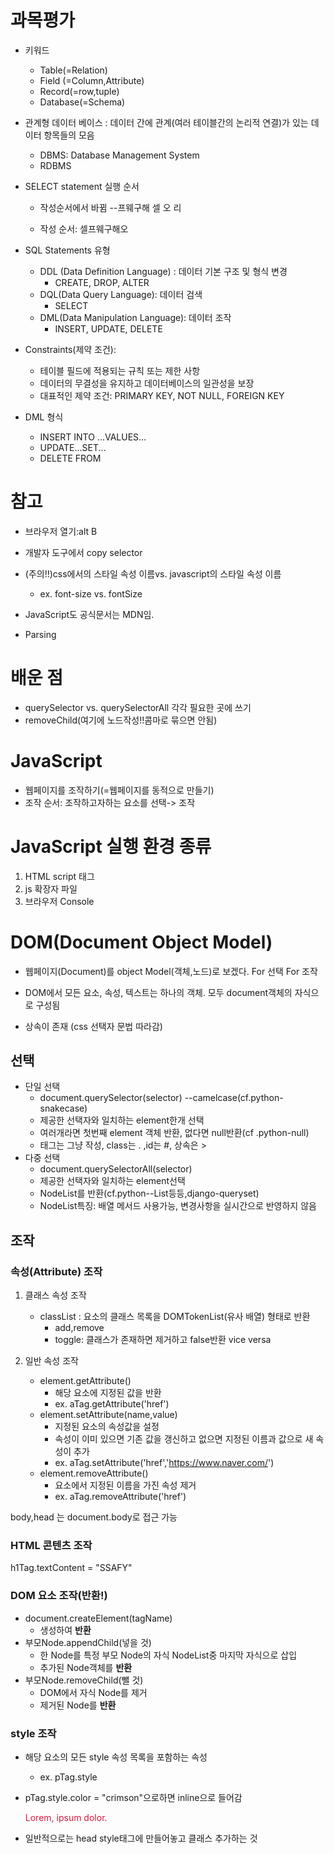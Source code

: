 # 과목평가

* 키워드

  * Table(=Relation)
  * Field (=Column,Attribute)
  * Record(=row,tuple)
  * Database(=Schema)

* 관계형 데이터 베이스 : 데이터 간에 관계(여러 테이블간의 논리적 연결)가 있는 데이터 항목들의 모음

  * DBMS: Database Management System 
  * RDBMS

* SELECT statement 실행 순서

  * 작성순서에서 바뀜 --프웨구해  셀 오 리

  * 작성 순서: 셀프웨구해오

* SQL Statements 유형
  * DDL (Data Definition Language) : 데이터 기본 구조 및 형식 변경
    * CREATE, DROP, ALTER
  * DQL(Data Query Language): 데이터 검색
    * SELECT
  * DML(Data Manipulation Language): 데이터 조작
    * INSERT, UPDATE, DELETE

* Constraints(제약 조건):
  * 테이블 필드에 적용되는 규칙 또는 제한 사항
  * 데이터의 무결성을 유지하고 데이터베이스의 일관성을 보장
  * 대표적인 제약 조건: PRIMARY KEY, NOT NULL, FOREIGN KEY
* DML 형식
  * INSERT INTO ...VALUES...
  * UPDATE...SET...
  * DELETE FROM



# 참고

* 브라우저 열기:alt B

* 개발자 도구에서 copy selector

* (주의!!)css에서의 스타일 속성 이름vs. javascript의 스타일 속성 이름
  * ex. font-size vs. fontSize
* JavaScript도 공식문서는 MDN임.
* Parsing

# 배운 점

* querySelector vs. querySelectorAll 각각 필요한 곳에 쓰기
* removeChild(여기에 노드작성!!콤마로 묶으면 안됨)

# JavaScript

* 웹페이지를 조작하기(=웹페이지를 동적으로 만들기)
* 조작 순서: 조작하고자하는 요소를 선택-> 조작



# JavaScript 실행 환경 종류

1. HTML script 태그
2. js 확장자 파일
3. 브라우저 Console



# DOM(Document Object Model)

* 웹페이지(Document)를 object Model(객체,노드)로 보겠다. For 선택 For 조작

* DOM에서 모든 요소, 속성, 텍스트는 하나의 객체. 모두 document객체의 자식으로 구성됨
* 상속이 존재 (css 선택자 문법 따라감)

## 선택

* 단일 선택
  * document.querySelector(selector)  --camelcase(cf.python-snakecase)
  * 제공한 선택자와 일치하는 element한개 선택
  * 여러개라면 첫번째 element 객체 반환, 없다면 null반환(cf .python-null)
  * 태그는 그냥 작성, class는 . ,id는 #, 상속은 >
* 다중 선택
  * document.querySelectorAll(selector)
  * 제공한 선택자와 일치하는 element선택
  * NodeList를 반환(cf.python--List등등,django-queryset) 
  * NodeList특징: 배열 메서드 사용가능, 변경사항을 실시간으로 반영하지 않음

## 조작

### 속성(Attribute) 조작

1. 클래스 속성 조작
   * classList : 요소의 클래스 목록을 DOMTokenList(유사 배열) 형태로 반환
     * add,remove
     * toggle: 클래스가 존재하면 제거하고 false반환 vice versa
   
2. 일반 속성 조작
   * element.getAttribute() 
     * 해당 요소에 지정된 값을 반환
     * ex.  aTag.getAttribute('href')
   * element.setAttribute(name,value) 
     * 지정된 요소의 속성값을 설정
     * 속성이 이미 있으면 기존 값을 갱신하고 없으면 지정된 이름과 값으로 새 속성이 추가
     * ex. aTag.setAttribute('href','https://www.naver.com/')
   * element.removeAttribute()
     * 요소에서 지정된 이름을 가진 속성 제거
     * ex. aTag.removeAttribute('href')



body,head 는 document.body로 접근 가능

### HTML 콘텐츠 조작

h1Tag.textContent = "SSAFY"

### DOM 요소 조작(반환!)

* document.createElement(tagName) 
  * 생성하여 **반환**
* 부모Node.appendChild(넣을 것)
  * 한 Node를 특정 부모 Node의 자식 NodeList중 마지막 자식으로 삽입
  * 추가된 Node객체를 **반환**
* 부모Node.removeChild(뺄 것)
  * DOM에서 자식 Node를 제거
  * 제거된 Node를 **반환**



### style 조작

* 해당 요소의 모든 style 속성 목록을 포함하는 속성
  * ex. pTag.style

* pTag.style.color = "crimson"으로하면 inline으로 들어감

  <p style="color: crimson;">Lorem, ipsum dolor.</p>

* 일반적으로는 head style태그에 만들어놓고 클래스 추가하는 것